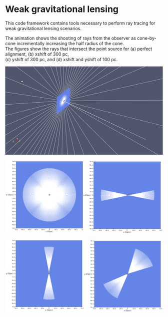 # Weak gravitational lensing
This code framework contains tools necessary to perform ray tracing for 
weak gravitational lensing scenarios.

The animation shows the shooting of rays from the observer as cone-by-cone incrementally increasing the half radius of the cone.   
The figures show the rays that intersect the point source for (a) perfect alignment, (b) xshift of 300 pc,   
(c) yshift of 300 pc, and (d) xshift and yshift of 100 pc. 

![RayShooting](Movies/EinsteinRingAll.gif)

![ES1](Images/ES1.png)

![ES2](Images/ES2.png)


